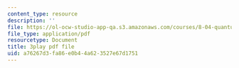 ```yaml
---
content_type: resource
description: ''
file: https://ol-ocw-studio-app-qa.s3.amazonaws.com/courses/8-04-quantum-physics-i-spring-2016/a76267d3fa86e0b44a623527e67d1751_50Tla309i7o.pdf
file_type: application/pdf
resourcetype: Document
title: 3play pdf file
uid: a76267d3-fa86-e0b4-4a62-3527e67d1751
---
```

